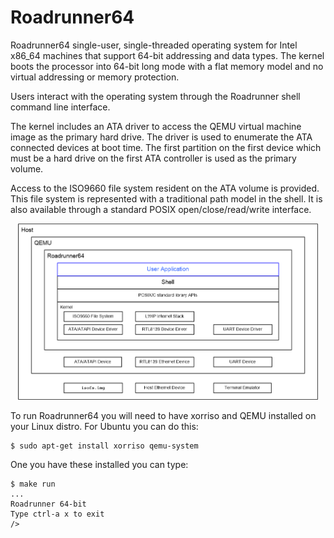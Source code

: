 # Roadrunner64

Roadrunner64 single-user, single-threaded operating system for Intel x86_64
machines that support 64-bit addressing and data types.  The kernel boots the
processor into 64-bit long mode with a flat memory model and no virtual
addressing or memory protection.

Users interact with the operating system through the Roadrunner shell command
line interface.

The kernel includes an ATA driver to access the QEMU virtual machine image as
the primary hard drive.  The driver is used to enumerate the ATA connected
devices at boot time.  The first partition on the first device which must be
a hard drive on the first ATA controller is used as the primary volume.

Access to the ISO9660 file system resident on the ATA volume is provided.
This file system is represented with a traditional path model in the shell.
It is also available through a standard POSIX open/close/read/write interface.

<p align="center"><img width="480px" src="doc/Roadrunner64.png"></p>

To run Roadrunner64 you will need to have xorriso and QEMU installed on your
Linux distro.  For Ubuntu you can do this:

```
$ sudo apt-get install xorriso qemu-system
```

One you have these installed you can type:

```
$ make run
...
Roadrunner 64-bit
Type ctrl-a x to exit
/>
```
